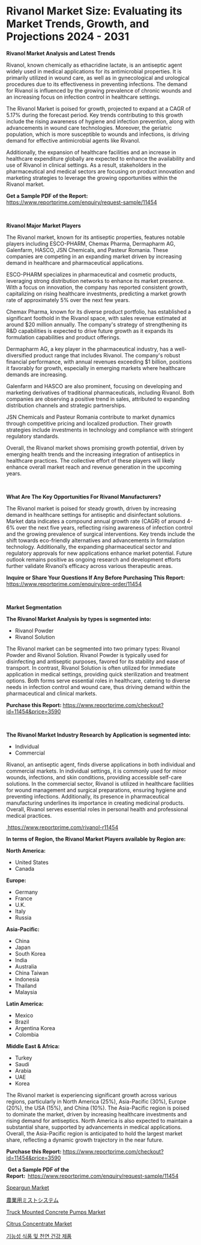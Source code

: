 <p><h1>Rivanol Market Size: Evaluating its Market Trends, Growth, and Projections 2024 - 2031</h1></p><p><strong>Rivanol Market Analysis and Latest Trends</strong></p>
<p><p>Rivanol, known chemically as ethacridine lactate, is an antiseptic agent widely used in medical applications for its antimicrobial properties. It is primarily utilized in wound care, as well as in gynecological and urological procedures due to its effectiveness in preventing infections. The demand for Rivanol is influenced by the growing prevalence of chronic wounds and an increasing focus on infection control in healthcare settings.</p><p>The Rivanol Market is poised for growth, projected to expand at a CAGR of 5.17% during the forecast period. Key trends contributing to this growth include the rising awareness of hygiene and infection prevention, along with advancements in wound care technologies. Moreover, the geriatric population, which is more susceptible to wounds and infections, is driving demand for effective antimicrobial agents like Rivanol.</p><p>Additionally, the expansion of healthcare facilities and an increase in healthcare expenditure globally are expected to enhance the availability and use of Rivanol in clinical settings. As a result, stakeholders in the pharmaceutical and medical sectors are focusing on product innovation and marketing strategies to leverage the growing opportunities within the Rivanol market.</p></p>
<p><strong>Get a Sample PDF of the Report:&nbsp;</strong> <a href="https://www.reportprime.com/enquiry/request-sample/11454">https://www.reportprime.com/enquiry/request-sample/11454</a></p>
<p>&nbsp;</p>
<p><strong>Rivanol Major Market Players</strong></p>
<p><p>The Rivanol market, known for its antiseptic properties, features notable players including ESCO-PHARM, Chemax Pharma, Dermapharm AG, Galenfarm, HASCO, JSN Chemicals, and Pasteur Romania. These companies are competing in an expanding market driven by increasing demand in healthcare and pharmaceutical applications.</p><p>ESCO-PHARM specializes in pharmaceutical and cosmetic products, leveraging strong distribution networks to enhance its market presence. With a focus on innovation, the company has reported consistent growth, capitalizing on rising healthcare investments, predicting a market growth rate of approximately 5% over the next few years. </p><p>Chemax Pharma, known for its diverse product portfolio, has established a significant foothold in the Rivanol space, with sales revenue estimated at around $20 million annually. The company's strategy of strengthening its R&D capabilities is expected to drive future growth as it expands its formulation capabilities and product offerings.</p><p>Dermapharm AG, a key player in the pharmaceutical industry, has a well-diversified product range that includes Rivanol. The company's robust financial performance, with annual revenues exceeding $1 billion, positions it favorably for growth, especially in emerging markets where healthcare demands are increasing.</p><p>Galenfarm and HASCO are also prominent, focusing on developing and marketing derivatives of traditional pharmaceuticals, including Rivanol. Both companies are observing a positive trend in sales, attributed to expanding distribution channels and strategic partnerships.</p><p>JSN Chemicals and Pasteur Romania contribute to market dynamics through competitive pricing and localized production. Their growth strategies include investments in technology and compliance with stringent regulatory standards.</p><p>Overall, the Rivanol market shows promising growth potential, driven by emerging health trends and the increasing integration of antiseptics in healthcare practices. The collective effort of these players will likely enhance overall market reach and revenue generation in the upcoming years.</p></p>
<p>&nbsp;</p>
<p><strong>What Are The Key Opportunities For Rivanol Manufacturers?</strong></p>
<p><p>The Rivanol market is poised for steady growth, driven by increasing demand in healthcare settings for antiseptic and disinfectant solutions. Market data indicates a compound annual growth rate (CAGR) of around 4-6% over the next five years, reflecting rising awareness of infection control and the growing prevalence of surgical interventions. Key trends include the shift towards eco-friendly alternatives and advancements in formulation technology. Additionally, the expanding pharmaceutical sector and regulatory approvals for new applications enhance market potential. Future outlook remains positive as ongoing research and development efforts further validate Rivanol’s efficacy across various therapeutic areas.</p></p>
<p><strong>Inquire or Share Your Questions If Any Before Purchasing This Report:</strong> <a href="https://www.reportprime.com/enquiry/pre-order/11454">https://www.reportprime.com/enquiry/pre-order/11454</a></p>
<p>&nbsp;</p>
<p><strong>Market Segmentation</strong></p>
<p><strong>The Rivanol Market Analysis by types is segmented into:</strong></p>
<p><ul><li>Rivanol Powder</li><li>Rivanol Solution</li></ul></p>
<p><p>The Rivanol market can be segmented into two primary types: Rivanol Powder and Rivanol Solution. Rivanol Powder is typically used for disinfecting and antiseptic purposes, favored for its stability and ease of transport. In contrast, Rivanol Solution is often utilized for immediate application in medical settings, providing quick sterilization and treatment options. Both forms serve essential roles in healthcare, catering to diverse needs in infection control and wound care, thus driving demand within the pharmaceutical and clinical markets.</p></p>
<p><strong>Purchase this Report:&nbsp;</strong><a href="https://www.reportprime.com/checkout?id=11454&price=3590">https://www.reportprime.com/checkout?id=11454&price=3590</a></p>
<p>&nbsp;</p>
<p><strong>The Rivanol Market Industry Research by Application is segmented into:</strong></p>
<p><ul><li>Individual</li><li>Commercial</li></ul></p>
<p><p>Rivanol, an antiseptic agent, finds diverse applications in both individual and commercial markets. In individual settings, it is commonly used for minor wounds, infections, and skin conditions, providing accessible self-care solutions. In the commercial sector, Rivanol is utilized in healthcare facilities for wound management and surgical preparations, ensuring hygiene and preventing infections. Additionally, its presence in pharmaceutical manufacturing underlines its importance in creating medicinal products. Overall, Rivanol serves essential roles in personal health and professional medical practices.</p></p>
<p><a href="https://www.reportprime.com/rivanol-r11454">&nbsp;https://www.reportprime.com/rivanol-r11454</a></p>
<p><strong>In terms of Region, the Rivanol Market Players available by Region are:</strong></p>
<p>
    <p> <strong> North America: </strong>
        <ul>
            <li>United States</li>
            <li>Canada</li>
        </ul>
        </p> 
    <p> <strong> Europe: </strong>
        <ul>
            <li>Germany</li>
            <li>France</li>
            <li>U.K.</li>
            <li>Italy</li>
            <li>Russia</li>
        </ul>
        </p> 
    <p> <strong> Asia-Pacific: </strong>
        <ul>
            <li>China</li>
            <li>Japan</li>
            <li>South Korea</li>
            <li>India</li>
            <li>Australia</li>
            <li>China Taiwan</li>
            <li>Indonesia</li>
            <li>Thailand</li>
            <li>Malaysia</li>
        </ul>
        </p> 
    <p> <strong> Latin America: </strong>
        <ul>
            <li>Mexico</li>
            <li>Brazil</li>
            <li>Argentina Korea</li>
            <li>Colombia</li>
        </ul>
        </p> 
    <p> <strong> Middle East & Africa: </strong>
        <ul>
            <li>Turkey</li>
            <li>Saudi</li>
            <li>Arabia</li>
            <li>UAE</li>
            <li>Korea</li>
        </ul>
    </p>
    </p>
<p><p>The Rivanol market is experiencing significant growth across various regions, particularly in North America (25%), Asia-Pacific (30%), Europe (20%), the USA (15%), and China (10%). The Asia-Pacific region is poised to dominate the market, driven by increasing healthcare investments and rising demand for antiseptics. North America is also expected to maintain a substantial share, supported by advancements in medical applications. Overall, the Asia-Pacific region is anticipated to hold the largest market share, reflecting a dynamic growth trajectory in the near future.</p></p>
<p><strong>Purchase this Report: </strong><a href="https://www.reportprime.com/checkout?id=11454&price=3590">https://www.reportprime.com/checkout?id=11454&price=3590</a></p>
<p>&nbsp;<strong>Get a Sample PDF of the Report:&nbsp;&nbsp;</strong><a href="https://www.reportprime.com/enquiry/request-sample/11454">https://www.reportprime.com/enquiry/request-sample/11454</a></p>
<p><strong></strong></p>
<p><p><a href="https://www.linkedin.com/pulse/global-speargun-market-analysis-key-trends-future-u67qf?trackingId=PDlFykTTRDu1fuuMK2kzKA%3D%3D">Speargun Market</a></p><p><a href="https://medium.com/@kingmsvie/agricultural-misting-system-market-%E3%81%AF-%E3%82%B3%E3%82%B9%E3%83%88%E7%AE%A1%E7%90%86%E3%81%A8%E5%8A%B9%E7%8E%87%E5%90%91%E4%B8%8A%E3%82%92%E5%84%AA%E5%85%88%E3%81%97%E3%81%BE%E3%81%99-%E3%81%95%E3%82%89%E3%81%AB-%E5%A0%B1%E5%91%8A%E6%9B%B8%E3%81%AF%E5%B8%82%E5%A0%B4%E3%81%AE%E9%9C%80%E8%A6%81%E9%9D%A2%E3%81%A8%E4%BE%9B%E7%B5%A6%E9%9D%A2%E3%81%AE%E4%B8%A1%E6%96%B9%E3%82%92%E3%82%AB%E3%83%90%E3%83%BC%E3%81%97%E3%81%A6%E3%81%84%E3%81%BE%E3%81%99-e67de6d17ef6">農業用ミストシステム</a></p><p><a href="https://www.linkedin.com/pulse/why-should-you-invest-truck-mounted-concrete-pumps-market-pf63e?trackingId=6fk3uwCLQBC3QX9LJKil7A%3D%3D">Truck Mounted Concrete Pumps Market</a></p><p><a href="https://medium.com/@benjamin.kelly9076/this-report-on-citrus-concentrate-market-is-a-comprehensive-analysis-of-market-shares-a12867bd8693">Citrus Concentrate Market</a></p><p><a href="https://medium.com/@darianswift1922_33282/%EC%84%B8%EA%B3%84-functional-foods-and-natural-health-product-market-%EC%9D%80-2024%EC%97%90%EC%84%9C-2031%EB%A1%9C-%EC%97%B0%ED%8F%89%EA%B7%A0-%EC%A6%9D%EA%B0%80%EC%9C%A8%EC%9D%84-%EB%B3%B4%EC%9D%BC-%EA%B2%83%EC%9C%BC%EB%A1%9C-%EC%98%88%EC%83%81%EB%90%A9%EB%8B%88%EB%8B%A4-0d1e93a6895b">기능성 식품 및 천연 건강 제품</a></p></p>